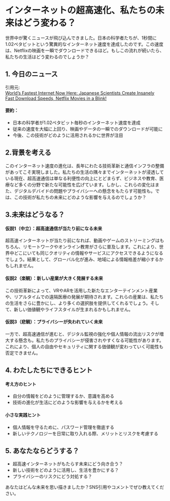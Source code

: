 # インターネットの超高速化、私たちの未来はどう変わる？

世界中が驚くニュースが飛び込んできました。日本の科学者たちが、1秒間に1.02ペタビットという驚異的なインターネット速度を達成したのです。この速度は、Netflixの映画を一瞬でダウンロードできるほど。もしこの流れが続いたら、私たちの生活はどう変わるのでしょうか？

## 1. 今日のニュース
引用元:  
[World’s Fastest Internet Now Here: Japanese Scientists Create Insanely Fast Download Speeds, Netflix Movies in a Blink!](https://nep123.com/worlds-fastest-internet-now-here-japanese-scientists-create-insanely-fast-download-speeds-netflix-movies-in-a-blink/)

#### 要約：
- 日本の科学者が1.02ペタビット毎秒のインターネット速度を達成
- 従来の速度を大幅に上回り、映画やデータの一瞬でのダウンロードが可能に
- 今後、この技術がどのように活用されるかに世界が注目

## 2.背景を考える

このインターネット速度の進化は、長年にわたる技術革新と通信インフラの整備があってこそ実現しました。私たちの生活の隅々までインターネットが浸透している現在、超高速通信は単なる利便性の向上にとどまらず、ビジネスや教育、医療など多くの分野で新たな可能性を広げています。しかし、これらの変化はまた、デジタルデバイドの問題やプライバシーへの懸念をもたらす可能性も。では、この技術が私たちの未来にどのような影響を与えるのでしょうか？

## 3.未来はどうなる？

#### 仮説1（中立）：超高速通信が当たり前になる未来  
超高速インターネットが当たり前になれば、動画やゲームのストリーミングはもちろん、リモートワークやオンライン教育がさらに普及します。これにより、世界中どこにいても同じクオリティの情報やサービスにアクセスできるようになるでしょう。結果として、グローバル化が進み、地域による情報格差が縮小するかもしれません。

#### 仮説2（楽観）：新しい産業が大きく発展する未来  
この技術革新によって、VRやARを活用した新たなエンターテインメント産業や、リアルタイムでの遠隔医療の発展が期待されます。これらの産業は、私たちの生活をさらに豊かにし、より多くの選択肢を提供してくれるでしょう。そして、新しい価値観やライフスタイルが生まれるかもしれません。

#### 仮説3（悲観）：プライバシーが失われていく未来  
一方で、超高速通信が進むと、デジタル監視の強化や個人情報の流出リスクが増大する懸念も。私たちのプライバシーが侵害されやすくなる可能性があります。これにより、個人の自由やセキュリティに関する価値観が変わっていく可能性も否定できません。

## 4. わたしたちにできるヒント

#### 考え方のヒント
- 自分の情報をどのように管理するか、意識を高める
- 技術の進化が生活にどのような影響を与えるかを考える

#### 小さな実践ヒント
- 個人情報を守るために、パスワード管理を徹底する
- 新しいテクノロジーを日常に取り入れる際、メリットとリスクを考慮する

## 5. あなたならどうする？
- 超高速インターネットがもたらす未来にどう向き合う？
- 新しい技術をどのように活用し、生活を豊かにする？
- プライバシーのリスクにどう対処する？

あなたはどんな未来を思い描きましたか？SNS引用やコメントでぜひ教えてください。